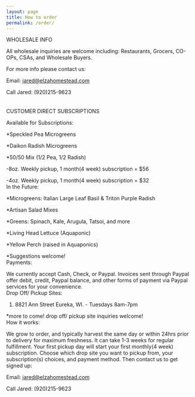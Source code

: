 ```yaml
---
layout: page
title: How to order
permalink: /order/
---
```


WHOLESALE INFO

All wholesale inquiries are welcome including: Restaurants, Grocers, CO-OPs, CSAs, and Wholesale Buyers. 

For more info please contact us:

Email: jared@elzahomestead.com

Call Jared: (920)215-9623
<br><br><br>
CUSTOMER DIRECT SUBSCRIPTIONS

Available for Subscriptions:

*Speckled Pea Microgreens

*Daikon Radish Microgreens

*50/50 Mix (1/2 Pea, 1/2 Radish)

-8oz. Weekly pickup, 1 month(4 week) subscription = $56	

-4oz. Weekly pickup, 1 month(4 week) subscription = $32
<br>
In the Future:

*Microgreens: Italian Large Leaf Basil & Triton Purple Radish

*Artisan Salad Mixes

*Greens: Spinach, Kale, Arugula, Tatsoi, and more

*Living Head Lettuce  (Aquaponic)

*Yellow Perch (raised in Aquaponics) 

*Suggestions welcome!
<br>
Payments:

We currently accept Cash, Check, or Paypal. Invoices sent through Paypal offer debit, credit, Paypal balance, and other forms of payment via Paypal services for your convenience. 
<br>
Drop Off/ Pickup Sites:

1. 8821 Ann Street Eureka, WI. - Tuesdays 8am-7pm

*more to come! drop off/ pickup site inquiries welcome!
<br>
How it works:

We grow to order, and typically harvest the same day or within 24hrs prior to delivery for maximum freshness. It can take 1-3 weeks for regular fulfillment. Your first pickup day will start your first monthly(4 week) subscription. Choose which drop site you want to pickup from, your subscription(s) choices, and payment method. Then contact us to get signed up: 

Email: jared@elzahomestead.com

Call Jared: (920)215-9623










